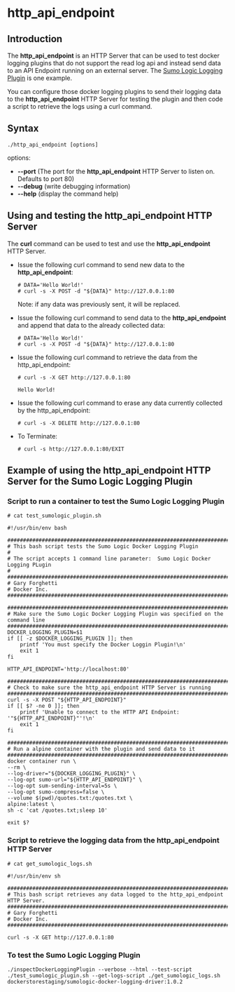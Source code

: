 # http_api_endpoint

## Introduction

The **http_api_endpoint** is an HTTP Server that can be used to test docker logging plugins that do not support the read log api and instead send data to an API Endpoint running on an external server.
The [Sumo Logic Logging Plugin](https://store.docker.com/plugins/sumologic-logging-plugin) is one example.

You can configure those docker logging plugins to send their logging data to the **http_api_endpoint** HTTP Server for testing the plugin and then code a script to retrieve the logs using a curl command.

## Syntax

```
./http_api_endpoint [options]
```

options:

 * **--port**    (The port for the **http_api_endpoint** HTTP Server to listen on. Defaults to port 80)
 * **--debug**   (write debugging information)
 * **--help**    (display the command help)

## Using and testing the **http_api_endpoint** HTTP Server

The **curl** command can be used to test and use the **http_api_endpoint** HTTP Server.

* Issue the following curl command to send new data to the **http_api_endpoint**:

  ```
  # DATA='Hello World!'
  # curl -s -X POST -d "${DATA}" http://127.0.0.1:80
  ```

  Note: if any data was previously sent, it will be replaced.

* Issue the following curl command to send data to the **http_api_endpoint** and append that data to the already collected data:

  ```
  # DATA='Hello World!'
  # curl -s -X POST -d "${DATA}" http://127.0.0.1:80
  ```

* Issue the following curl command to retrieve the data from the http_api_endpoint:

  ```
  # curl -s -X GET http://127.0.0.1:80
  ```
  ```
  Hello World!
  ```

* Issue the following curl command to erase any data currently collected by the http_api_endpoint:

  ```
  # curl -s -X DELETE http://127.0.0.1:80
  ```

* To Terminate:

  ```
  # curl -s http://127.0.0.1:80/EXIT
  ```

## Example of using the http_api_endpoint HTTP Server for the Sumo Logic Logging Plugin

### Script to run a container to test the Sumo Logic Logging Plugin

```
# cat test_sumologic_plugin.sh
```
```
#!/usr/bin/env bash

#######################################################################################################################################
# This bash script tests the Sumo Logic Docker Logging Plugin
#
# The script accepts 1 command line parameter:  Sumo Logic Docker Logging PLugin
#
#######################################################################################################################################
# Gary Forghetti
# Docker Inc.
#######################################################################################################################################

#######################################################################################################################################
# Make sure the Sumo Logic Docker Logging Plugin was specified on the command line
#######################################################################################################################################
DOCKER_LOGGING_PLUGIN=$1
if [[ -z $DOCKER_LOGGING_PLUGIN ]]; then
    printf 'You must specify the Docker Loggin Plugin!\n'
    exit 1  
fi

HTTP_API_ENDPOINT='http://localhost:80'

#######################################################################################################################################
# Check to make sure the http_api_endpoint HTTP Server is running
#######################################################################################################################################
curl -s -X POST "${HTTP_API_ENDPOINT}"
if [[ $? -ne 0 ]]; then
    printf 'Unable to connect to the HTTP API Endpoint: '"${HTTP_API_ENDPOINT}"'!\n'
    exit 1
fi

#######################################################################################################################################
# Run a alpine container with the plugin and send data to it
#######################################################################################################################################
docker container run \
--rm \
--log-driver="${DOCKER_LOGGING_PLUGIN}" \
--log-opt sumo-url="${HTTP_API_ENDPOINT}" \
--log-opt sum-sending-interval=5s \
--log-opt sumo-compress=false \
--volume $(pwd)/quotes.txt:/quotes.txt \
alpine:latest \
sh -c 'cat /quotes.txt;sleep 10'

exit $?
```

### Script to retrieve the logging data from the http_api_endpoint HTTP Server

```
# cat get_sumologic_logs.sh
```
```
#!/usr/bin/env sh

#######################################################################################################################################
# This bash script retrieves any data logged to the http_api_endpoint HTTP Server.
#######################################################################################################################################
# Gary Forghetti
# Docker Inc.
#######################################################################################################################################

curl -s -X GET http://127.0.0.1:80

```

### To test the Sumo Logic Logging Plugin

```
./inspectDockerLoggingPlugin --verbose --html --test-script ./test_sumologic_plugin.sh --get-logs-script ./get_sumologic_logs.sh dockerstorestaging/sumologic-docker-logging-driver:1.0.2
```
